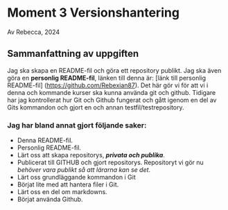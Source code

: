 # Moment 3 Versionshantering
Av Rebecca, 2024 
## Sammanfattning av uppgiften 
Jag ska skapa en README-fil och göra ett repository publikt. Jag ska även göra en **personlig README-fil**, länken till denna är: [länk till personlig README-fil] (https://github.com/Rebexian87). Det här gör vi för att vi i denna och kommande kurser ska kunna använda git och github. Tidigare har jag kontrollerat hur Git och Github fungerat och gått igenom en del av Gits kommandon och gjort en och annan testfil/testrepository. 
### Jag har bland annat gjort följande saker:
* Denna README-fil.
* Personlig README-fil.
* Lärt oss att skapa repositorys, **_privata och publika_**. 
* Publicerat till GITHUB och gjort repositorys. Repositoryt vi gör nu _behöver vara publikt så att lärarna kan se det_. 
* Lärt oss grundläggande kommandon i Git
* Börjat lite med att hantera filer i Git.
* Lärt oss en del om markdowns.
* Börjat använda Github.
